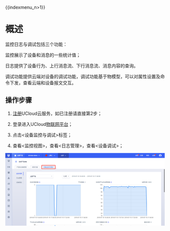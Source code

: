 {{indexmenu_n>1}}


# 概述

监控日志与调试包括三个功能：

监控展示了设备和消息的一些统计值；

日志提供了设备行为、上行消息流、下行消息流、消息内容的查询。

调试功能提供云端对设备的调试功能，调试功能基于物模型，可以对属性设置及命令下发，查看云端和设备报文交互。



## 操作步骤

1. [注册](https://passport.ucloud.cn/#register)UCloud云服务，如已注册请直接第2步；

2. 登录进入UCloud[物联网平台](https://console.ucloud.cn/iot)；

3. 点击<设备监控与调试>标签；

4. 查看<监控视图>，查看<日志管理>，查看<设备调试>；


![监控日志和调试](../../images/监控日志和调试.png)
